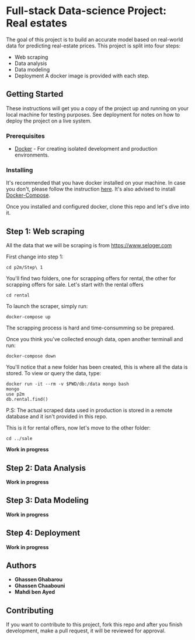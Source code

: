 # Full-stack Data-science Project: Real estates

The goal of this project is to build an accurate model based on real-world data for predicting real-estate prices.
This project is split into four steps:
* Web scraping
* Data analysis
* Data modeling
* Deployment
A docker image is provided with each step.

## Getting Started

These instructions will get you a copy of the project up and running on your local machine for  testing purposes. See deployment for notes on how to deploy the project on a live system.

### Prerequisites

* [Docker](https://www.docker.com/) - For creating isolated development and production environments.

### Installing

It's recommended that you have docker installed on your machine. In case you don't, please follow the instruction [here](https://docs.docker.com/install/).
It's also advised to install [Docker-Compose](https://docs.docker.com/compose/install/).

Once you installed and configured docker, clone this repo and let's dive into it.

## Step 1: Web scraping

All the data that we will be scraping is from https://www.seloger.com

First change into step 1:
```
cd p2m/Step\ 1
```
You'll find two folders, one for scrapping offers for rental, the other for scrapping offers for sale.
Let's start with the rental offers
```
cd rental
```
To launch the scraper, simply run:
```
docker-compose up
```
The scrapping process is hard and time-consumming so be prepared.

Once you think you've collected enough data, open another terminall and run:
```
docker-compose down
```
You'll notice that a new folder has been created, this is where all the data is stored.
To view or query the data, type:
```
docker run -it --rm -v $PWD/db:/data mongo bash
mongo
use p2m
db.rental.find()
```
P.S: The actual scraped data used in production is stored in a remote database and it isn't provided in this repo.

This is it for rental offers, now let's move to the other folder:
```
cd ../sale
```
**Work in progress**

## Step 2: Data Analysis

**Work in progress**

## Step 3: Data Modeling

**Work in progress**

## Step 4: Deployment

**Work in progress**

## Authors

* **Ghassen Ghabarou**
* **Ghassen Chaabouni**
* **Mahdi ben Ayed**

## Contributing

If you want to contribute to this project, fork this repo and after you finish development, make a pull request, it will be reviewed for approval.